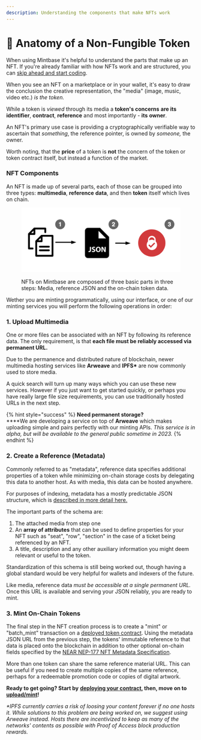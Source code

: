 ```yaml
---
description: Understanding the components that make NFTs work
---
```


# 🔬 Anatomy of a Non-Fungible Token

When using Mintbase it's helpful to understand the parts that make up an NFT. If you're already familiar with how NFTs work and are structured, you can [skip ahead and start coding](add-wallet-connection-to-your-react-app.md).

When you see an NFT on a marketplace or in your wallet, it's easy to draw the conclusion the creative representation, the "media" (image, music, video etc.) _is the token._&#x20;

While a token is _viewed_ through its media a **token's concerns** **are its** **identifier**, **contract**, **reference** and most importantly - **its** **owner**. &#x20;

An NFT's primary use case is providing a cryptographically verifiable way to ascertain that _something_, the reference pointer, is owned by _someone,_ the owner.&#x20;

Worth noting, that the **price** of a token is **not** the concern of the token or token contract itself, but instead a function of the market.&#x20;

### NFT Components

An NFT is made up of several parts, each of those can be grouped into three types: **multimedia**, **reference** **data**, and then **token** itself which lives on chain.

<figure><img src="../../.gitbook/assets/image (5) (1).png" alt=""><figcaption><p>NFTs on Mintbase are composed of three basic parts in three steps: Media, reference JSON and the on-chain token data. </p></figcaption></figure>

Wether you are minting programmatically, using our interface, or one of our minting services you will perform the following operations in order:&#x20;

### **1. Upload Multimedia**

One or more files can be associated with an NFT by following its reference data. The only requirement, is that **each file must be reliably accessed via permanent URL.** &#x20;

Due to the permanence and distributed nature of blockchain, newer multimedia hosting services like **Arweave** and **IPFS\*** are now commonly used to store media.&#x20;

A quick search will turn up many ways which you can use these new services. However if you just want to get started quickly, or perhaps you have really large file size requirements, you can use traditionally hosted URLs in the next step.&#x20;

{% hint style="success" %}
**Need permanent storage?** \
****We are developing a service on top of **Arweave** which makes uploading simple and pairs perfectly with our minting APIs. _This service is in alpha, but will be available to the general public sometime in 2023._ &#x20;
{% endhint %}

### 2. Create a Reference (Metadata)

Commonly referred to as "metadata", reference data specifies additional properties of a token while minimizing on-chain storage costs by delegating this data to another host. As with media, this data can be hosted anywhere.&#x20;

For purposes of indexing, metadata has a mostly predictable JSON structure, which is [described in more detail here.](../read-data/metadata.md)&#x20;

The important parts of the schema are:&#x20;

1. The attached media from step one
2. An **array of attributes** that can be used to define properties for your NFT such as "seat", "row", "section" in the case of a ticket being referenced by an NFT.
3. &#x20;A title, description and any other auxiliary information you might deem relevant or useful to the token.&#x20;

Standardization of this schema is still being worked out, though having a global standard would be very helpful for wallets and indexers of the future.

Like media, reference data _must be accessible at a single permanent URL._ Once this URL is available and serving your JSON reliably, you are ready to mint.&#x20;

### 3. Mint On-Chain Tokens

The final step in the NFT creation process is to create a "mint" or "batch\_mint" transaction on a [deployed token contract](../../mintbase-sdk-ref/packages/sdk/src/deployContract/).  Using the metadata JSON URL from the previous step, the tokens' immutable reference to that data is placed onto the blockchain in addition to other optional on-chain fields specified by the [NEAR NEP-177 NFT Metadata Specification](https://nomicon.io/Standards/Tokens/NonFungibleToken/Metadata).&#x20;

More than one token can share the same reference material URL. This can be useful if you need to create multiple copies of the same reference, perhaps for a redeemable promotion code or copies of digital artwork.

**Ready to get going? Start by** [**deploying your contract**](make-your-first-contract-call-deploycontract.md)**, then, move on to** [**upload/mint**](upload-reference-material-to-arweave-and-mint.md)**!**

_\*IPFS currently carries a risk of loosing your content forever if no one hosts it. While solutions to this problem are being worked on, we suggest using Arweave instead. Hosts there are incentivized to keep as many of the networks' contents as possible with Proof of Access block production rewards._&#x20;

